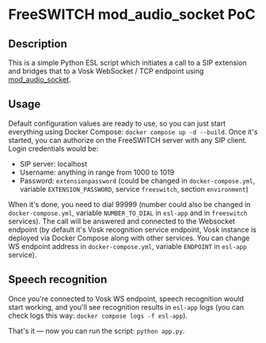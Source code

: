 # FreeSWITCH mod_audio_socket PoC

## Description

This is a simple Python ESL script which initiates a call to a SIP extension and bridges that to a Vosk WebSocket / TCP endpoint using [mod_audio_socket](https://github.com/amigniter/mod_audio_stream).

## Usage

Default configuration values are ready to use, so you can just start everything using Docker Compose: `docker compose up -d --build`. Once it's started, you can authorize on the FreeSWITCH server with any SIP client. Login credentials would be:

- SIP server: localhost
- Username: anything in range from 1000 to 1019
- Password: `extensionpassword` (could be changed in `docker-compose.yml`, variable `EXTENSION_PASSWORD`, service `freeswitch`, section `environment`)

When it's done, you need to dial 99999 (number could also be changed in `docker-compose.yml`, variable `NUMBER_TO_DIAL` in `esl-app` and in `freeswitch` services). The call will be answered and connected to the Websocket endpoint (by default it's Vosk recognition service endpoint, Vosk instance is deployed via Docker Compose along with other services. You can change WS endpoint address in `docker-compose.yml`, variable `ENDPOINT` in `esl-app` service).

## Speech recognition

Once you're connected to Vosk WS endpoint, speech recognition would start working, and you'll see recognition results in `esl-app` logs (you can check logs this way: `docker compose logs -f esl-app`).

That's it — now you can run the script: `python app.py`.
